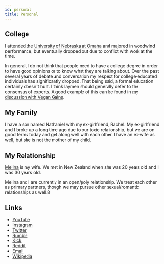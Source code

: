 ```yaml
---
id: personal
title: Personal
---
```


## College

I attended the [University of Nebraska at Omaha](https://www.unomaha.edu/) and majored in woodwind performance, but eventually dropped out due to conflict with work at the time.

In general, I do not think that people need to have a college degree in order to have good opinions or to know what they are talking about. Over the past several years of debate and conversation my respect for college-educated individuals has significantly dropped. That being said, a formal education certainly doesn't hurt. I think laymen should generally defer to the consensus of experts. A good example of this can be found in [my discussion with Vegan Gains](https://www.youtube.com/watch?v=9yK-lO98scI).

## My Family

I have a son named Nathaniel with my ex-girlfriend, Rachel. My ex-girlfriend and I broke up a long time ago due to our toxic relationship, but we are on good terms today and get along well with each other. I have an ex-wife as well, but she is not the mother of my child.

## My Relationship

[Melina](https://www.twitch.tv/melina) is my wife. We met in New Zealand when she was 20 years old and I was 30 years old.

Melina and I are currently in an open/poly relationship. We treat each other as primary partners, though we may pursue other sexual/romantic relationships as well.8

## Links

* [YouTube](https://www.youtube.com/user/destiny/)
* [Instagram](https://www.instagram.com/destiny/)
* [Twitter](https://www.twitter.com/TheOmniLiberal)
* [Rumble](https://www.rumble.com/Destiny)
* [Kick](https://www.kick.com/destiny)
* [Reddit](https://www.reddit.com/r/Destiny/)
* [Email](mailto:contact@destiny.gg)
* [Wikipedia](https://en.wikipedia.org/wiki/Destiny_(streamer))
